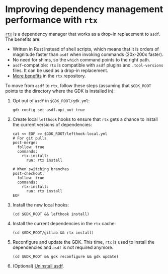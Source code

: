 # Improving dependency management performance with `rtx`

[`rtx`](https://github.com/jdxcode/rtx) is a dependency manager that works as a drop-in replacement to `asdf`.
The benefits are:

- Written in Rust instead of shell scripts, which means that it is orders of magnitude faster than `asdf` when invoking
  commands (20x-200x faster).
- No need for shims, so the `which` command points to the right path.
- `asdf`-compatible: `rtx` is compatible with `asdf` plugins and `.tool-versions` files.
  It can be used as a drop-in replacement.
- [More benefits](https://github.com/jdxcode/rtx#features) in the `rtx` repository.

To move from `asdf` to `rtx`, follow these steps (assuming that `$GDK_ROOT` points to the directory where the GDK is
installed in):

1. Opt out of `asdf` in `$GDK_ROOT/gdk.yml`:

   ```shell
   gdk config set asdf.opt_out true
   ```

1. Create local `lefthook` hooks to ensure that `rtx` gets a chance to install the current versions of dependencies:

   ```shell
   cat << EOF >> $GDK_ROOT/lefthook-local.yml
   # For git pulls
   post-merge:
     follow: true
     commands:
       rtx-install:
         run: rtx install

   # When switching branches
   post-checkout:
     follow: true
     commands:
       rtx-install:
         run: rtx install
   EOF
   ```

1. Install the new local hooks:

   ```shell
   (cd $GDK_ROOT && lefthook install)
   ```

1. Install the current dependencies in the `rtx` cache:

   ```shell
   (cd $GDK_ROOT/gitlab && rtx install)
   ```

1. Reconfigure and update the GDK. This time, `rtx` is used to install the dependencies and `asdf` is not required
   anymore.

   ```shell
   (cd $GDK_ROOT && gdk reconfigure && gdk update)
   ```

1. (Optional) [Uninstall asdf](https://asdf-vm.com/manage/core.html#uninstall).
